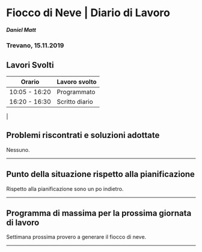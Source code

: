 # Fiocco di Neve | Diario di Lavoro 
##### Daniel Matt
### Trevano, 15.11.2019

## Lavori Svolti

|Orario          |Lavoro svolto                 |
|--------------  |------------------------------|
|10:05 -  16:20   | Programmato|
|16:20 - 16:30   | Scritto diario|
|




##  Problemi riscontrati e soluzioni adottate
Nessuno.
___

##  Punto della situazione rispetto alla pianificazione
Rispetto alla pianificazione sono un po indietro.
___

## Programma di massima per la prossima giornata di lavoro
Settimana prossima provero a generare il fiocco di neve.
___

